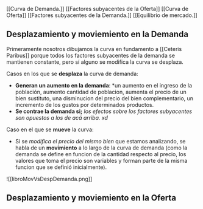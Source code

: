 [[Curva de Demanda.]]
[[Factores subyacentes de la Oferta]]
[[Curva de Oferta]]
[[Factores subyacentes de la Demanda.]]
[[Equilibrio de mercado.]]


## Desplazamiento y moviemiento en la Demanda 

Primeramente nosotros dibujamos la curva en fundamento a [[Ceteris Paribus]] porque todos los factores subyacentes de la demanda se mantienen constante, pero sí alguno se modifica la curva se desplaza. 

Casos en los que se **desplaza** la curva de demanda: 
* **Generan un aumento en la demanda**: *un aumento en el ingreso de la población, aumento cantidad de poblacion, aumenta el precio de un bien sustituto, una disminucion del precio del bien complementario, un incremento de los gustos por determinados productos.
* **Se contrae la demanda si;** *los efectos sobre los factores subyacentes son opuestos a los de acá arriba. xd*

Caso en el que se **mueve** la curva: 

* Si se *modifica el precio del mismo bien* que estamos analizando, se habla de un **movimiento** a lo largo de la curva de demanda (como la demanda se define en funcion de la cantidad respecto al precio, los valores que toma el precio son variables y forman parte de la misma funcion que se definió inicialmente).

![[libroMovVsDespDemanda.png]]




## Desplazamiento y moviemiento en la Oferta

